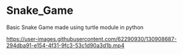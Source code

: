 # Snake_Game
Basic Snake Game made using turtle module in python



https://user-images.githubusercontent.com/62290930/130908687-294dba91-e154-4f31-9fc3-53c1d90a3d1b.mp4


